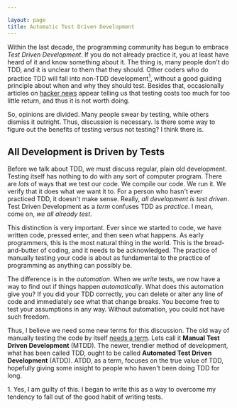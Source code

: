 ```yaml
---

layout: page
title: Automatic Test Driven Development
---
```


Within the last decade, the programming community has begun to
embrace *Test Driven Development*.
If you do not already practice it, you at least have heard of it and
know something about it. 
The thing is, many people don't do TDD, and it 
is unclear to them that they should. Other coders who do
practice TDD will fall into non-TDD development<a
href="#i-am-guilty"><sup>1</sup></a>, 
without a good guiding principle about when and why they should
test. Besides that,
occasionally articles on [hacker news](http://news.ycombinator.com) 
appear telling us that testing costs too much for too little return, 
and thus it is not worth doing. 

So, opinions are divided. Many people swear by testing, while others
dismiss it outright. Thus, discussion is necessary. Is there some way
to figure out the benefits of testing versus not testing? I think
there is.

## All Development is Driven by Tests

Before we talk about TDD, we must discuss regular, plain old development.
Testing itself has nothing to
do with any sort of computer program. There are *lots* of
ways that we test our code. We compile our code. We run it. We verify
that it does what we want it to. For a person who hasn't ever
practiced TDD, it doesn't make sense. Really, 
*all development is test driven*. 
Test Driven Development as a *term* confuses TDD as *practice*.
I mean, come on, *we all already test*.

This distinction is very important. Ever since we started to
code, we have written code, 
pressed enter, and then seen what happens. As early programmers,
this is the most natural thing in the world. This is the
bread-and-butter of coding, and it needs to be acknowledged. The
practice of manually testing your code is about as fundamental to the
practice of programming as anything can possibly be. 

The difference is in the *automation*. When we *write* tests, we now
have a way to find out if things happen *automatically*. What does
this automation give you? If you did
your TDD correctly, you can delete or alter any line of code and
immediately see what that change breaks. You become free to test your
assumptions in any way. Without automation, you could not have such freedom.

Thus, I believe we need some new terms for this
discussion. The old way of manually testing the code by itself 
[needs a term](/content/gaining-words.html). 
Lets call it 
**Manual Test Driven Development** 
(MTDD). The newer, trendier method of development, what has been
called TDD, ought to be called 
**Automated Test Driven Development** 
(ATDD). ATDD, as a term, focuses on the true value of TDD, hopefully giving
some insight to people who haven't been doing TDD for long. 


<span class="footnotes">
1. <a id="i-am-guilty"></a> Yes, I am guilty of this. I began to write
this as a way to overcome my tendency to fall out of the good
habit of writing tests. 
</span>
